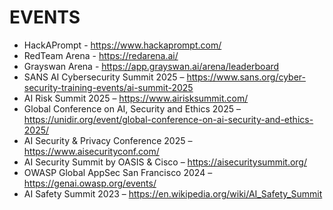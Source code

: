 # EVENTS
- HackAPrompt - https://www.hackaprompt.com/
- RedTeam Arena - https://redarena.ai/
- Grayswan Arena - https://app.grayswan.ai/arena/leaderboard
- SANS AI Cybersecurity Summit 2025 – https://www.sans.org/cyber-security-training-events/ai-summit-2025
- AI Risk Summit 2025 – https://www.airisksummit.com/
- Global Conference on AI, Security and Ethics 2025 – https://unidir.org/event/global-conference-on-ai-security-and-ethics-2025/​
- AI Security & Privacy Conference 2025 – https://www.aisecurityconf.com/​
- AI Security Summit by OASIS & Cisco – https://aisecuritysummit.org/​
- OWASP Global AppSec San Francisco 2024 – https://genai.owasp.org/events/​
- AI Safety Summit 2023 – https://en.wikipedia.org/wiki/AI_Safety_Summit​
